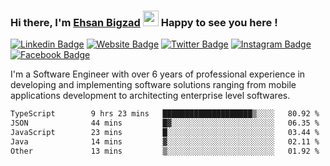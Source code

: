 ### Hi there, I'm <a href="https://ehsanbigzad.com" target="_blank">Ehsan Bigzad</a> <img src="https://media.giphy.com/media/hvRJCLFzcasrR4ia7z/giphy.gif" width="25px" height="25px"> Happy to see you here !

[![Linkedin Badge](https://img.shields.io/badge/-LinkedIn-0e76a8?style=flat-square&logo=Linkedin&logoColor=white)](https://linkedin.com/in/EhsanBigzad)
[![Website Badge](https://img.shields.io/badge/Website-3b5998?style=flat-square&logo=google-chrome&logoColor=white)](https://ehsanbigzad.com)
[![Twitter Badge](https://img.shields.io/badge/-Twitter-00acee?style=flat-square&logo=Twitter&logoColor=white)](https://twitter.com/EhsanBigzad)
[![Instagram Badge](https://img.shields.io/badge/-Instagram-e4405f?style=flat-square&logo=Instagram&logoColor=white)](https://instagram.com/ehsanbigzad/)
[![Facebook Badge](https://img.shields.io/badge/-Facebook-0088cc?style=flat-square&logo=Facebook&logoColor=white)](https://facebook.com/EhsanBigzad7)

I'm a Software Engineer with over 6 years of professional experience
in developing and implementing software solutions ranging from mobile applications development to architecting enterprise level softwares.

<!--START_SECTION:waka-->

```txt
TypeScript        9 hrs 23 mins   ████████████████████▒░░░░   80.92 %
JSON              44 mins         █▓░░░░░░░░░░░░░░░░░░░░░░░   06.35 %
JavaScript        23 mins         █░░░░░░░░░░░░░░░░░░░░░░░░   03.44 %
Java              14 mins         ▓░░░░░░░░░░░░░░░░░░░░░░░░   02.11 %
Other             13 mins         ▒░░░░░░░░░░░░░░░░░░░░░░░░   01.92 %
```

<!--END_SECTION:waka-->
